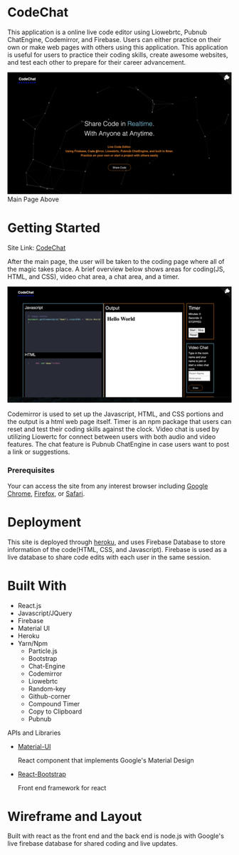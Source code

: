 # CodeChat 

This application is a online live code editor using Liowebrtc, Pubnub ChatEngine, Codemirror, and Firebase. Users can either practice on their own or make web pages with others using this application. This application is useful for users to practice their coding skills, create awesome websites, and test each other to prepare for their career advancement. 

![index](Images/Screen1.png)
Main Page Above 

# Getting Started 

Site Link: [CodeChat](https://codechat-v1.herokuapp.com/)

After the main page, the user will be taken to the coding page where all of the magic takes place. A brief overview below shows areas for coding(JS, HTML, and CSS), video chat area, a chat area, and a timer. 

![codepage](Images/Screen2.png)

Codemirror is used to set up the Javascript, HTML, and CSS portions and the output is a html web page itself. Timer is an npm package that users can reset and test their coding skills against the clock. Video chat is used by utilizing Liowertc for connect between users with both audio and video features. The chat feature is Pubnub ChatEngine in case users want to post a link or suggestions. 

### Prerequisites

Your can access the site from any interest browser including [Google Chrome](https://www.google.com/chrome/), [Firefox](https://www.mozilla.org/en-US/firefox/new/), or [Safari](https://www.apple.com/safari/). 

# Deployment

This site is deployed through [heroku](https://codechat-v1.herokuapp.com/), and uses Firebase Database to store information of the code(HTML, CSS, and Javascript). Firebase is used as a live database to share code edits with each user in the same session. 

# Built With 
* React.js 
* Javascript/JQuery
* Firebase
* Material UI
* Heroku
* Yarn/Npm
  - Particle.js
  - Bootstrap
  - Chat-Engine
  - Codemirror
  - Liowebrtc
  - Random-key
  - Github-corner
  - Compound Timer
  - Copy to Clipboard
  - Pubnub

APIs and Libraries
* [Material-UI](https://material-ui.com/)

    React component that implements Google's Material Design 

* [React-Bootstrap](https://react-bootstrap.github.io/)
  
  Front end framework for react

# Wireframe and Layout

Built with react as the front end and the back end is node.js with Google's live firebase database for shared coding and live updates.
